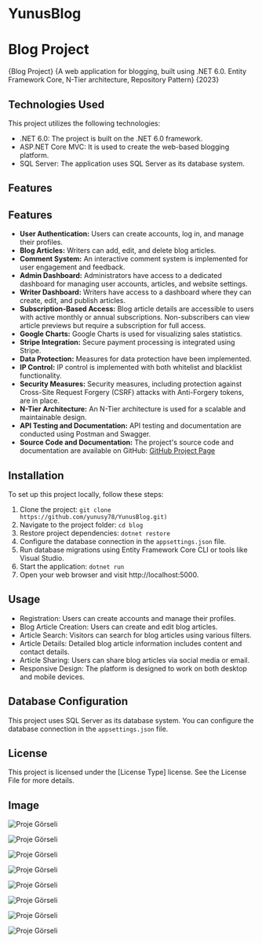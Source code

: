# YunusBlog
# Blog Project

{Blog Project}
{A web application for blogging, built using .NET 6.0. Entity Framework Core, N-Tier architecture, Repository Pattern}
{2023}

## Technologies Used

This project utilizes the following technologies:

- .NET 6.0: The project is built on the .NET 6.0 framework.
- ASP.NET Core MVC: It is used to create the web-based blogging platform.
- SQL Server: The application uses SQL Server as its database system.

## Features

## Features

- **User Authentication:** Users can create accounts, log in, and manage their profiles.
- **Blog Articles:** Writers can add, edit, and delete blog articles.
- **Comment System:** An interactive comment system is implemented for user engagement and feedback.
- **Admin Dashboard:** Administrators have access to a dedicated dashboard for managing user accounts, articles, and website settings.
- **Writer Dashboard:** Writers have access to a dashboard where they can create, edit, and publish articles.
- **Subscription-Based Access:** Blog article details are accessible to users with active monthly or annual subscriptions. Non-subscribers can view article previews but require a subscription for full access.
- **Google Charts:** Google Charts is used for visualizing sales statistics.
- **Stripe Integration:** Secure payment processing is integrated using Stripe.
- **Data Protection:** Measures for data protection have been implemented.
- **IP Control:** IP control is implemented with both whitelist and blacklist functionality.
- **Security Measures:** Security measures, including protection against Cross-Site Request Forgery (CSRF) attacks with Anti-Forgery tokens, are in place.
- **N-Tier Architecture:** An N-Tier architecture is used for a scalable and maintainable design.
- **API Testing and Documentation:** API testing and documentation are conducted using Postman and Swagger.
- **Source Code and Documentation:** The project's source code and documentation are available on GitHub: [GitHub Project Page](https://github.com/yunusy78/YunusBlog.git)

## Installation

To set up this project locally, follow these steps:

1. Clone the project: `git clone https://github.com/yunusy78/YunusBlog.git)`
2. Navigate to the project folder: `cd blog`
3. Restore project dependencies: `dotnet restore`
4. Configure the database connection in the `appsettings.json` file.
5. Run database migrations using Entity Framework Core CLI or tools like Visual Studio.
6. Start the application: `dotnet run`
7. Open your web browser and visit http://localhost:5000.

## Usage

- Registration: Users can create accounts and manage their profiles.
- Blog Article Creation: Users can create and edit blog articles.
- Article Search: Visitors can search for blog articles using various filters.
- Article Details: Detailed blog article information includes content and contact details.
- Article Sharing: Users can share blog articles via social media or email.
- Responsive Design: The platform is designed to work on both desktop and mobile devices.

## Database Configuration

This project uses SQL Server as its database system.
You can configure the database connection in the `appsettings.json` file.

## License

This project is licensed under the [License Type] license. See the License File for more details.

## Image

![Proje Görseli](BlogWeb/wwwroot/BlogImage/Blog_1.png)

![Proje Görseli](BlogWeb/wwwroot/BlogImage/Blog_2.png)

![Proje Görseli](BlogWeb/wwwroot/BlogImage/Blog_3.png)

![Proje Görseli](BlogWeb/wwwroot/BlogImage/Blog_4.png)

![Proje Görseli](BlogWeb/wwwroot/BlogImage/Blog_5.png)

![Proje Görseli](BlogWeb/wwwroot/BlogImage/Blog_6.png)

![Proje Görseli](BlogWeb/wwwroot/BlogImage/Blog_7.png)

![Proje Görseli](BlogWeb/wwwroot/BlogImage/Blog_8.png)

